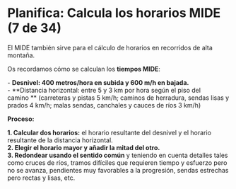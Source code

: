 # Planifica: Calcula los horarios MIDE (7 de 34)

El MIDE también sirve para el cálculo de horarios en recorridos de alta montaña.

Os recordamos cómo se calculan los **tiempos MIDE**:  

\- **Desnivel: 400 metros/hora en subida y 600 m/h en bajada.**  
\- **Distancia horizontal: entre 5 y 3 km por hora según el piso del camino ** (carreteras y pistas 5 km/h; caminos de herradura, sendas lisas y prados 4 km/h; malas sendas, canchales y cauces de ríos 3 km/h)

**Proceso:**

**1\. Calcular dos horarios:** el horario resultante del desnivel y el horario resultante de la distancia horizontal.  
**2\. Elegir el horario mayor y añadir la mitad del otro.**  
**3\. Redondear usando el sentido común** y teniendo en cuenta detalles tales como cruces de ríos, tramos difíciles que requieren tiempo y esfuerzo pero no se avanza, pendientes muy favorables a la progresión, sendas estrechas pero rectas y lisas, etc.  

